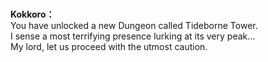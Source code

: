 # 

  
**Kokkoro：**  
You have unlocked a new Dungeon called Tideborne Tower.  
I sense a most terrifying presence lurking at its very peak...  
My lord, let us proceed with the utmost caution.  
